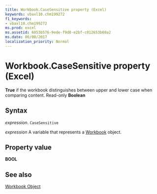 ```yaml
---
title: Workbook.CaseSensitive property (Excel)
keywords: vbaxl10.chm199272
f1_keywords:
- vbaxl10.chm199272
ms.prod: excel
ms.assetid: 6053b576-9ede-f9d8-e2bf-c012653b60a2
ms.date: 06/08/2017
localization_priority: Normal
---
```



# Workbook.CaseSensitive property (Excel)

 **True** if the workbook distinguishes between upper and lower case when comparing content. Read-only **Boolean**


## Syntax

_expression_. `CaseSensitive`

_expression_ A variable that represents a [Workbook](./Excel.Workbook.md) object.


## Property value

 **BOOL**


## See also


[Workbook Object](Excel.Workbook.md)

